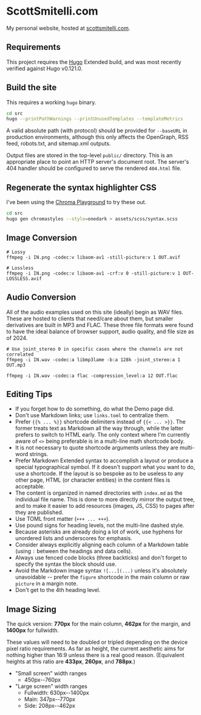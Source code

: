 # ScottSmitelli.com

My personal website, hosted at [scottsmitelli.com](https://www.scottsmitelli.com/).

## Requirements

This project requires the [Hugo](https://gohugo.io/) Extended build, and was most recently verified against Hugo v0.121.0.

## Build the site

This requires a working `hugo` binary.

```bash
cd src
hugo --printPathWarnings --printUnusedTemplates --templateMetrics
```

A valid absolute path (with protocol) should be provided for `--baseURL` in production environments, although this only affects the OpenGraph, RSS feed, robots.txt, and sitemap.xml outputs.

Output files are stored in the top-level `public/` directory. This is an appropriate place to point an HTTP server's document root. The server's 404 handler should be configured to serve the rendered `404.html` file.

## Regenerate the syntax highlighter CSS

I've been using the [Chroma Playground](https://swapoff.org/chroma/playground/) to try these out.

```bash
cd src
hugo gen chromastyles --style=onedark > assets/scss/syntax.scss
```

## Image Conversion

```console
# Lossy
ffmpeg -i IN.png -codec:v libaom-av1 -still-picture:v 1 OUT.avif

# Lossless
ffmpeg -i IN.png -codec:v libaom-av1 -crf:v 0 -still-picture:v 1 OUT-LOSSLESS.avif
```

## Audio Conversion

All of the audio examples used on this site (ideally) begin as WAV files. These are hosted to clients that need/care about them, but smaller derivatives are built in MP3 and FLAC. These three file formats were found to have the ideal balance of browser support, audio quality, and file size as of 2024.

```console
# Use joint_stereo 0 in specific cases where the channels are not correlated
ffmpeg -i IN.wav -codec:a libmp3lame -b:a 128k -joint_stereo:a 1 OUT.mp3

ffmpeg -i IN.wav -codec:a flac -compression_level:a 12 OUT.flac
```

## Editing Tips

- If you forget how to do something, do what the Demo page did.
- Don't use Markdown links; use `links.toml` to centralize them.
- Prefer `{{% ... %}}` shortcode delimiters instead of `{{< ... >}}`. The former treats text as Markdown all the way through, while the latter prefers to switch to HTML early. The only context where I'm currently aware of `<>` being preferable is in a multi-line math shortcode body.
- It is not necessary to quote shortcode arguments unless they are multi-word strings.
- Prefer Markdown Extended syntax to accomplish a layout or produce a special typographical symbol. If it doesn't support what you want to do, use a shortcode. If the layout is so bespoke as to be useless to any other page, HTML (or character entities) in the content files is acceptable.
- The content is organized in named directories with `index.md` as the individual file name. This is done to more directly mirror the output tree, and to make it easier to add resources (images, JS, CSS) to pages after they are published.
- Use TOML front matter (`+++ ... +++`).
- Use pound signs for heading levels, not the multi-line dashed style.
- Because asterisks are already doing a lot of work, use hyphens for unordered lists and underscores for emphasis.
- Consider always explicitly aligning each column of a Markdown table (using `:` between the headings and data cells).
- Always use fenced code blocks (three backticks) and don't forget to specify the syntax the block should use.
- Avoid the Markdown image syntax `![...](...)` unless it's absolutely unavoidable -- prefer the `figure` shortcode in the main column or raw `picture` in a margin note.
- Don't get to the 4th heading level.

## Image Sizing

The quick version: **770px** for the main column, **462px** for the margin, and **1400px** for fullwidth.

These values will need to be doubled or tripled depending on the device pixel ratio requirements. As far as height, the current aesthetic aims for nothing higher than 16:9 unless there is a real good reason. (Equivalent heights at this ratio are **433px**, **260px**, and **788px**.)

- "Small screen" width ranges
    - 450px--760px
- "Large screen" width ranges
    - Fullwidth: 630px--1400px
    - Main: 347px--770px
    - Side: 208px--462px
